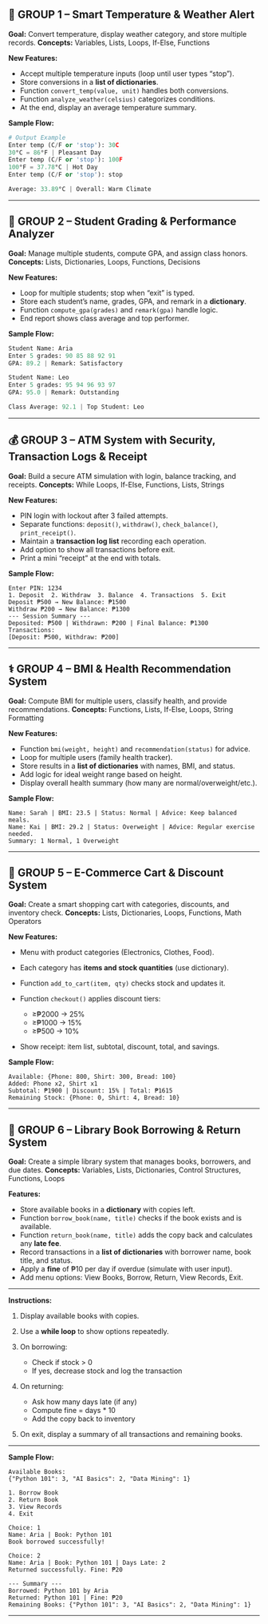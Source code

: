 ## 🧩 **GROUP 1 – Smart Temperature & Weather Alert**

**Goal:** Convert temperature, display weather category, and store multiple records.
**Concepts:** Variables, Lists, Loops, If-Else, Functions

**New Features:**

* Accept multiple temperature inputs (loop until user types “stop”).
* Store conversions in a **list of dictionaries**.
* Function `convert_temp(value, unit)` handles both conversions.
* Function `analyze_weather(celsius)` categorizes conditions.
* At the end, display an average temperature summary.

**Sample Flow:**

```python
# Output Example
Enter temp (C/F or 'stop'): 30C
30°C = 86°F | Pleasant Day
Enter temp (C/F or 'stop'): 100F
100°F = 37.78°C | Hot Day
Enter temp (C/F or 'stop'): stop

Average: 33.89°C | Overall: Warm Climate
```

---

## 🧮 **GROUP 2 – Student Grading & Performance Analyzer**

**Goal:** Manage multiple students, compute GPA, and assign class honors.
**Concepts:** Lists, Dictionaries, Loops, Functions, Decisions

**New Features:**

* Loop for multiple students; stop when “exit” is typed.
* Store each student’s name, grades, GPA, and remark in a **dictionary**.
* Function `compute_gpa(grades)` and `remark(gpa)` handle logic.
* End report shows class average and top performer.

**Sample Flow:**

```python
Student Name: Aria
Enter 5 grades: 90 85 88 92 91
GPA: 89.2 | Remark: Satisfactory

Student Name: Leo
Enter 5 grades: 95 94 96 93 97
GPA: 95.0 | Remark: Outstanding

Class Average: 92.1 | Top Student: Leo
```

---

## 💰 **GROUP 3 – ATM System with Security, Transaction Logs & Receipt**

**Goal:** Build a secure ATM simulation with login, balance tracking, and receipts.
**Concepts:** While Loops, If-Else, Functions, Lists, Strings

**New Features:**

* PIN login with lockout after 3 failed attempts.
* Separate functions: `deposit()`, `withdraw()`, `check_balance()`, `print_receipt()`.
* Maintain a **transaction log list** recording each operation.
* Add option to show all transactions before exit.
* Print a mini “receipt” at the end with totals.

**Sample Flow:**

```
Enter PIN: 1234
1. Deposit  2. Withdraw  3. Balance  4. Transactions  5. Exit
Deposit ₱500 → New Balance: ₱1500
Withdraw ₱200 → New Balance: ₱1300
--- Session Summary ---
Deposited: ₱500 | Withdrawn: ₱200 | Final Balance: ₱1300
Transactions:
[Deposit: ₱500, Withdraw: ₱200]
```

---

## ⚕️ **GROUP 4 – BMI & Health Recommendation System**

**Goal:** Compute BMI for multiple users, classify health, and provide recommendations.
**Concepts:** Functions, Lists, If-Else, Loops, String Formatting

**New Features:**

* Function `bmi(weight, height)` and `recommendation(status)` for advice.
* Loop for multiple users (family health tracker).
* Store results in a **list of dictionaries** with names, BMI, and status.
* Add logic for ideal weight range based on height.
* Display overall health summary (how many are normal/overweight/etc.).

**Sample Flow:**

```
Name: Sarah | BMI: 23.5 | Status: Normal | Advice: Keep balanced meals.
Name: Kai | BMI: 29.2 | Status: Overweight | Advice: Regular exercise needed.
Summary: 1 Normal, 1 Overweight
```

---

## 🛒 **GROUP 5 – E-Commerce Cart & Discount System**

**Goal:** Create a smart shopping cart with categories, discounts, and inventory check.
**Concepts:** Lists, Dictionaries, Loops, Functions, Math Operators

**New Features:**

* Menu with product categories (Electronics, Clothes, Food).
* Each category has **items and stock quantities** (use dictionary).
* Function `add_to_cart(item, qty)` checks stock and updates it.
* Function `checkout()` applies discount tiers:

  * ≥₱2000 → 25%
  * ≥₱1000 → 15%
  * ≥₱500 → 10%
* Show receipt: item list, subtotal, discount, total, and savings.

**Sample Flow:**

```
Available: {Phone: 800, Shirt: 300, Bread: 100}
Added: Phone x2, Shirt x1
Subtotal: ₱1900 | Discount: 15% | Total: ₱1615
Remaining Stock: {Phone: 0, Shirt: 4, Bread: 10}
```

---

## 🧾 **GROUP 6 – Library Book Borrowing & Return System**

**Goal:** Create a simple library system that manages books, borrowers, and due dates.
**Concepts:** Variables, Lists, Dictionaries, Control Structures, Functions, Loops

**Features:**

* Store available books in a **dictionary** with copies left.
* Function `borrow_book(name, title)` checks if the book exists and is available.
* Function `return_book(name, title)` adds the copy back and calculates any **late fee**.
* Record transactions in a **list of dictionaries** with borrower name, book title, and status.
* Apply a **fine** of ₱10 per day if overdue (simulate with user input).
* Add menu options: View Books, Borrow, Return, View Records, Exit.

---

**Instructions:**

1. Display available books with copies.
2. Use a **while loop** to show options repeatedly.
3. On borrowing:

   * Check if stock > 0
   * If yes, decrease stock and log the transaction
4. On returning:

   * Ask how many days late (if any)
   * Compute fine = days * 10
   * Add the copy back to inventory
5. On exit, display a summary of all transactions and remaining books.

---

**Sample Flow:**

```
Available Books:
{"Python 101": 3, "AI Basics": 2, "Data Mining": 1}

1. Borrow Book
2. Return Book
3. View Records
4. Exit

Choice: 1
Name: Aria | Book: Python 101
Book borrowed successfully!

Choice: 2
Name: Aria | Book: Python 101 | Days Late: 2
Returned successfully. Fine: ₱20

--- Summary ---
Borrowed: Python 101 by Aria
Returned: Python 101 | Fine: ₱20
Remaining Books: {"Python 101": 3, "AI Basics": 2, "Data Mining": 1}
```

---
